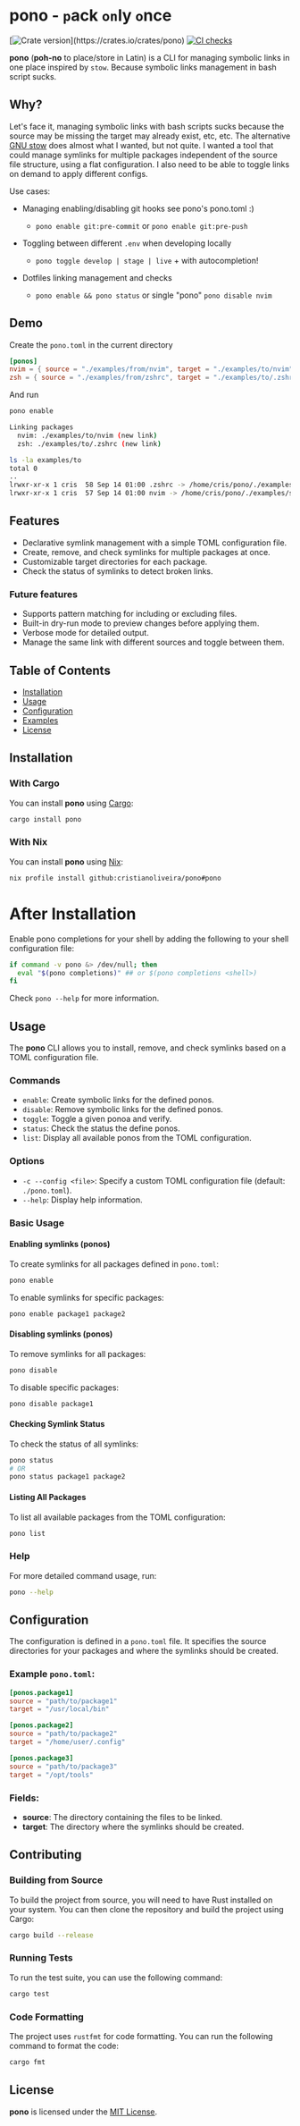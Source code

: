 # pono - `p`ack `on`ly `o`nce

[![Crate version](https://img.shields.io/crates/v/pono.svg?)](https://crates.io/crates/pono)
[![CI checks](https://github.com/cristianoliveira/pono/actions/workflows/on-push.yml/badge.svg)](https://github.com/cristianoliveira/pono/actions/workflows/on-push.yml)

**pono** (__poh-no__ to place/store in Latin) is a CLI for managing symbolic links in one place inspired by `stow`. Because symbolic links management in bash script sucks.

## Why?

Let's face it, managing symbolic links with bash scripts sucks because the source may be missing the target may already exist, etc, etc. The alternative [GNU stow](https://www.gnu.org/software/stow/) does almost what I wanted, but not quite. I wanted a tool that could manage symlinks for multiple packages independent of the source file structure, using a flat configuration. I also need to be able to toggle links on demand to apply different configs.

Use cases: 

  - Managing enabling/disabling git hooks see pono's pono.toml :)
    - `pono enable git:pre-commit` or `pono enable git:pre-push`

  - Toggling between different `.env` when developing locally
    - `pono toggle develop | stage | live` + with autocompletion!

  - Dotfiles linking management and checks
    - `pono enable && pono status` or single "pono" `pono disable nvim`

## Demo

Create the `pono.toml` in the current directory
```toml
[ponos]
nvim = { source = "./examples/from/nvim", target = "./examples/to/nvim" }
zsh = { source = "./examples/from/zshrc", target = "./examples/to/.zshrc" }
```
And run
```bash
pono enable

Linking packages
  nvim: ./examples/to/nvim (new link)
  zsh: ./examples/to/.zshrc (new link)

ls -la examples/to                                                                                                                                                     [1:00:35]
total 0
..
lrwxr-xr-x 1 cris  58 Sep 14 01:00 .zshrc -> /home/cris/pono/./examples/src/zshrc
lrwxr-xr-x 1 cris  57 Sep 14 01:00 nvim -> /home/cris/pono/./examples/src/nvim
```

## Features

- Declarative symlink management with a simple TOML configuration file.
- Create, remove, and check symlinks for multiple packages at once.
- Customizable target directories for each package.
- Check the status of symlinks to detect broken links.

### Future features
- Supports pattern matching for including or excluding files.
- Built-in dry-run mode to preview changes before applying them.
- Verbose mode for detailed output.
- Manage the same link with different sources and toggle between them.

## Table of Contents

- [Installation](#installation)
- [Usage](#usage)
- [Configuration](#configuration)
- [Examples](#examples)
- [License](#license)

## Installation

### With Cargo

You can install **pono** using [Cargo](https://doc.rust-lang.org/cargo/):

```bash
cargo install pono
```

### With Nix

You can install **pono** using [Nix](https://nixos.org/):

```bash
nix profile install github:cristianoliveira/pono#pono
```

# After Installation

Enable pono completions for your shell by adding the following to your shell configuration file:

```bash
if command -v pono &> /dev/null; then
  eval "$(pono completions)" ## or $(pono completions <shell>)
fi
```

Check `pono --help` for more information.

## Usage

The **pono** CLI allows you to install, remove, and check symlinks based on a TOML configuration file.

### Commands

- `enable`: Create symbolic links for the defined ponos.
- `disable`: Remove symbolic links for the defined ponos.
- `toggle`: Toggle a given ponoa and verify.
- `status`: Check the status the define ponos.
- `list`: Display all available ponos from the TOML configuration.

### Options

- `-c --config <file>`: Specify a custom TOML configuration file (default: `./pono.toml`).
- `--help`: Display help information.

### Basic Usage

#### Enabling symlinks (ponos)

To create symlinks for all packages defined in `pono.toml`:

```bash
pono enable
```

To enable symlinks for specific packages:

```bash
pono enable package1 package2
```

#### Disabling symlinks (ponos)

To remove symlinks for all packages:

```bash
pono disable
```

To disable specific packages:

```bash
pono disable package1
```

#### Checking Symlink Status

To check the status of all symlinks:

```bash
pono status
# OR
pono status package1 package2
```

#### Listing All Packages

To list all available packages from the TOML configuration:

```bash
pono list
```

### Help

For more detailed command usage, run:

```bash
pono --help
```

## Configuration

The configuration is defined in a `pono.toml` file. It specifies the source directories for your packages and where the symlinks should be created.

### Example `pono.toml`:

```toml
[ponos.package1]
source = "path/to/package1"
target = "/usr/local/bin"

[ponos.package2]
source = "path/to/package2"
target = "/home/user/.config"

[ponos.package3]
source = "path/to/package3"
target = "/opt/tools"
```

### Fields:

- **source**: The directory containing the files to be linked.
- **target**: The directory where the symlinks should be created.

## Contributing

### Building from Source

To build the project from source, you will need to have Rust installed on your system. You can then clone the repository and build the project using Cargo:

```bash
cargo build --release
```

### Running Tests

To run the test suite, you can use the following command:

```bash
cargo test
```

### Code Formatting

The project uses `rustfmt` for code formatting. You can run the following command to format the code:

```bash
cargo fmt
```

## License

**pono** is licensed under the [MIT License](LICENSE).

